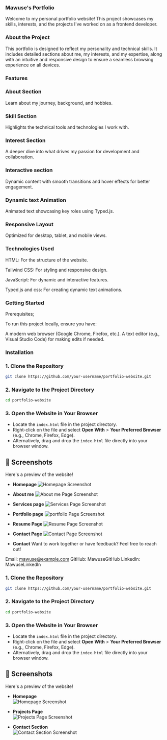 ### Mawuse's Portfolio

Welcome to my personal portfolio website! This project showcases my skills, interests, and the projects I've worked on as a frontend developer.

### About the Project
This portfolio is designed to reflect my personality and technical skills. It includes detailed sections about me, my interests, and my expertise, along with an intuitive and responsive design to ensure a seamless browsing experience on all devices.

### Features
### About Section
 Learn about my journey, background, and hobbies.

### Skill Section 
Highlights the technical tools and technologies I work with.

### Interest Section
 A deeper dive into what drives my passion for development and collaboration.

### Interactive section
 Dynamic content with smooth transitions and hover effects for better engagement.

### Dynamic text Animation
 Animated text showcasing key roles using Typed.js.

### Responsive Layout
 Optimized for desktop, tablet, and mobile views.

### Technologies Used
HTML: For the structure of the website.

Tailwind CSS: For styling and responsive design.

JavaScript: For dynamic and interactive features.

Typed.js and css: For creating dynamic text animations.

### Getting Started
Prerequisites;

To run this project locally, ensure you have:

A modern web browser (Google Chrome, Firefox, etc.).
A text editor (e.g., Visual Studio Code) for making edits if needed.

### Installation
### 1. Clone the Repository  
```bash  
git clone https://github.com/your-username/portfolio-website.git  
```
### 2. Navigate to the Project Directory  
```bash  
cd portfolio-website  
```
### 3. Open the Website in Your Browser  
- Locate the `index.html` file in the project directory.  
- Right-click on the file and select **Open With** > **Your Preferred Browser** (e.g., Chrome, Firefox, Edge).  
- Alternatively, drag and drop the `index.html` file directly into your browser window.  

## 📸 Screenshots  

Here's a preview of the website!  

- **Homepage** 
![Homepage Screenshot](assets/images/r1.png)  

- **About me** 
![About me Page Screenshot](assets/images/r2.png) 

- **Services page** 
![Services Page Screenshot](assets/images/r3.png)  

- **Portfolio page** 
![portfolio Page Screenshot](assets/images/r4.png) 

- **Resume Page** 
![Resume Page Screenshot](assets/images/r5.png) 

- **Contact Page** 
![Contact Page Screenshot](assets/images/r6.png) 

- **Contact** 
Want to work together or have feedback? Feel free to reach out!

Email: mawuse@example.com
GitHub: MawuseGitHub
LinkedIn: MawuseLinkedIn


  
































### 1. Clone the Repository  
```bash  
git clone https://github.com/your-username/portfolio-website.git  
```
### 2. Navigate to the Project Directory  
```bash  
cd portfolio-website  
```
### 3. Open the Website in Your Browser  
- Locate the `index.html` file in the project directory.  
- Right-click on the file and select **Open With** > **Your Preferred Browser** (e.g., Chrome, Firefox, Edge).  
- Alternatively, drag and drop the `index.html` file directly into your browser window.  


## 📸 Screenshots  

Here's a preview of the website!  

- **Homepage**  
![Homepage Screenshot](assets/images/p1.png)  

- **Projects Page**  
![Projects Page Screenshot](https://via.placeholder.com/800x400?text=Projects+Page)  

- **Contact Section**  
![Contact Section Screenshot](https://via.placeholder.com/800x400?text=Contact+Section)  